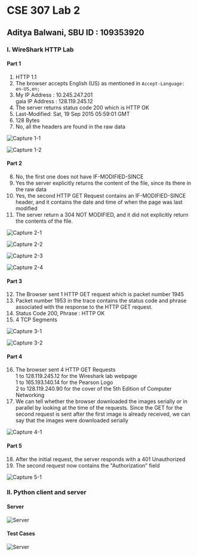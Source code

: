 # CSE 307 Lab 2

## Aditya Balwani, SBU ID : 109353920

### I. WireShark HTTP Lab

#### Part 1

1. HTTP 1.1
2. The browser accepts English (US) as mentioned in `Accept-Language: en-US,en;`
3. My IP Address : 10.245.247.201 <br> gaia IP Address : 128.119.245.12
4. The server returns status code 200 which is HTTP OK
5. Last-Modified: Sat, 19 Sep 2015 05:59:01 GMT
6. 128 Bytes
7. No, all the headers are found in the raw data

![Capture 1-1](img/1-1.PNG)

![Capture 1-2](img/1-2.PNG)


<div class="page-break"></div>

#### Part 2

8. No, the first one does not have IF-MODIFIED-SINCE
9. Yes the server explicitly returns the content of the file, since its there in the raw data
10. Yes, the second HTTP GET Request contains an IF-MODIFIED-SINCE header, and it contains the date and time of when the page was last modified
11. The server return a 304 NOT MODIFIED, and it did not explicitly return the contents of the file.

![Capture 2-1](img/2-1.PNG)

![Capture 2-2](img/2-2.PNG)

![Capture 2-3](img/2-3.PNG)

![Capture 2-4](img/2-4.PNG)

<div class="page-break"></div>

#### Part 3

12. The Browser sent 1 HTTP GET request which is packet number 1945
13. Packet number 1953 in the trace contains the status code and phrase associated with the response to the HTTP GET request.
14. Status Code 200, Phrase : HTTP OK
15. 4 TCP Segments

![Capture 3-1](img/3-1.PNG)

![Capture 3-2](img/3-2.PNG)

<div class="page-break"></div>

#### Part 4

16. The browser sent 4 HTTP GET Requests <br/>
  1 to 128.119.245.12 for the Wireshark lab webpage <br/>
  1 to 165.193.140.14 for the Pearson Logo <br/>
  2 to 128.119.240.90 for the cover of the 5th Edition of Computer Networking
17. We can tell whether the browser downloaded the images serially or in parallel by looking at the time of the requests. Since the GET for the second request is sent after the first image is already received, we can say that the images were downloaded serially

![Capture 4-1](img/4-1.PNG)

<div class="page-break"></div>

#### Part 5

18. After the initial request, the server responds with a 401 Unauthorized
19. The second request now contains the "Authorization" field

![Capture 5-1](img/5-1.PNG)

<div class="page-break"></div>

### II. Python client and server

#### Server

![Server](ServerScreenshot.png)

#### Test Cases

![Server](ClientScreenshot.png)
